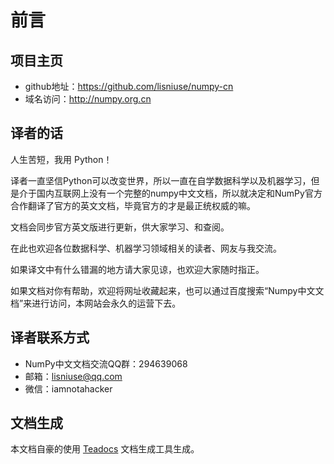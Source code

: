 # 前言 

## 项目主页
- github地址：https://github.com/lisniuse/numpy-cn
- 域名访问：http://numpy.org.cn

## 译者的话

人生苦短，我用 Python！

译者一直坚信Python可以改变世界，所以一直在自学数据科学以及机器学习，但是介于国内互联网上没有一个完整的numpy中文文档，所以就决定和NumPy官方合作翻译了官方的英文文档，毕竟官方的才是最正统权威的嘛。

文档会同步官方英文版进行更新，供大家学习、和查阅。

在此也欢迎各位数据科学、机器学习领域相关的读者、网友与我交流。

如果译文中有什么错漏的地方请大家见谅，也欢迎大家随时指正。 

如果文档对你有帮助，欢迎将网址收藏起来，也可以通过百度搜索“Numpy中文文档”来进行访问，本网站会永久的运营下去。

## 译者联系方式

- NumPy中文文档交流QQ群：294639068
- 邮箱：lisniuse@qq.com
- 微信：iamnotahacker

## 文档生成

本文档自豪的使用 [Teadocs](https://github.com/lisniuse/teadocs) 文档生成工具生成。